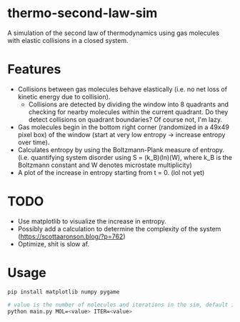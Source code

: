 # thermo-second-law-sim
A simulation of the second law of thermodynamics using gas molecules with elastic collisions in a closed system.

# Features
- Collisions between gas molecules behave elastically (i.e. no net loss of kinetic energy due to collision).
  - Collisions are detected by dividing the window into 8 quadrants and checking for nearby molecules within the current quadrant. Do they detect collisions on quadrant boundaries? Of course not, I'm lazy.
- Gas molecules begin in the bottom right corner (randomized in a 49x49 pixel box) of the window (start at very low entropy -> increase entropy over time).
- Calculates entropy by using the Boltzmann-Plank measure of entropy. (i.e. quantifying system disorder using S = (k_B)(ln)(W), where k_B is the Boltzmann constant and W denotes microstate multiplicity)
- A plot of the increase in entropy starting from t = 0. (lol not yet)

# TODO
- Use matplotlib to visualize the increase in entropy.
- Possibly add a calculation to determine the complexity of the system (https://scottaaronson.blog/?p=762)
- Optimize, shit is slow af.

# Usage
```python
pip install matplotlib numpy pygame
```
```bash
# value is the number of molecules and iterations in the sim, default is 100 and 10000 respectively
python main.py MOL=<value> ITER=<value> 
```
